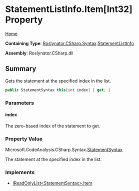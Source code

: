 # StatementListInfo\.Item\[Int32\] Property

[Home](../../../../../README.md)

**Containing Type**: [Roslynator.CSharp.Syntax](../../README.md)\.[StatementListInfo](../README.md)

**Assembly**: Roslynator\.CSharp\.dll

## Summary

Gets the statement at the specified index in the list\.

```csharp
public StatementSyntax this[int index] { get; }
```

### Parameters

#### index



The zero\-based index of the statement to get\. 

### Property Value

Microsoft\.CodeAnalysis\.CSharp\.Syntax\.[StatementSyntax](https://docs.microsoft.com/en-us/dotnet/api/microsoft.codeanalysis.csharp.syntax.statementsyntax)

The statement at the specified index in the list\.

### Implements

* [IReadOnlyList\<StatementSyntax>.Item](https://docs.microsoft.com/en-us/dotnet/api/system.collections.generic.ireadonlylist-1.item)
